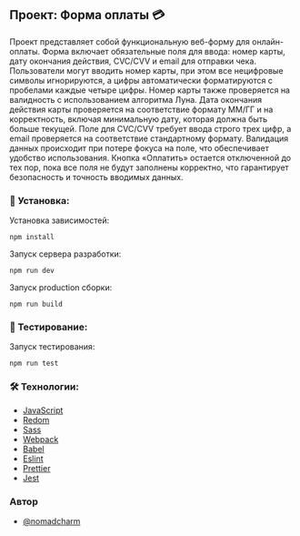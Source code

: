 ## Проект: Форма оплаты 💳
Проект представляет собой функциональную веб-форму для онлайн-оплаты. Форма включает обязательные поля для ввода: номер карты, дату окончания действия, CVC/CVV и email для отправки чека. Пользователи могут вводить номер карты, при этом все нецифровые символы игнорируются, а цифры автоматически форматируются с пробелами каждые четыре цифры. Номер карты также проверяется на валидность с использованием алгоритма Луна. Дата окончания действия карты проверяется на соответствие формату ММ/ГГ и на корректность, включая минимальную дату, которая должна быть больше текущей. Поле для CVC/CVV требует ввода строго трех цифр, а email проверяется на соответствие стандартному формату. Валидация данных происходит при потере фокуса на поле, что обеспечивает удобство использования. Кнопка «Оплатить» остается отключенной до тех пор, пока все поля не будут заполнены корректно, что гарантирует безопасность и точность вводимых данных.

### 🚀 Установка:

Установка зависимостей:
```
npm install
```
Запуск сервера разработки:
```
npm run dev
```
Запуск production сборки:
```
npm run build
```

### 🔬 Тестирование:
Запуск тестирования:
```
npm run test
```
### 🛠️ Технологии:

- [JavaScript](https://ecma-international.org/publications-and-standards/standards/ecma-262/)
- [Redom](https://redom.js.org/)
- [Sass](https://sass-lang.com/)
- [Webpack](https://webpack.js.org/)
- [Babel](https://babeljs.io/)
- [Eslint](https://eslint.org/)
- [Prettier](https://prettier.io/)
- [Jest](https://jestjs.io/)

### Автор

- [@nomadcharm](https://www.github.com/nomadcharm)
